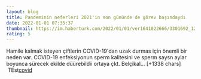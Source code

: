 ```yaml
--- 
layout: blog
title: Pandeminin neferleri 2021'in son gününde de görev başındaydı
date: 2022-01-01 07:35:37
thumbnail: https://im.haberturk.com/2022/01/01/ver1641022666/3301692_1200x627.jpg
rating: 5
---
```

Hamile kalmak isteyen çiftlerin COVID-19'dan uzak durmas için önemli bir neden var. COVID-19 enfeksiyonun sperm kalitesini ve sperm saysn aylar boyunca sürecek ekilde düürebildii ortaya çkt. Belçikal… [+1338 chars]</br>&nbsp;TEst<a href="https://www.tuccar.de/category/schnelltest">covid</a>